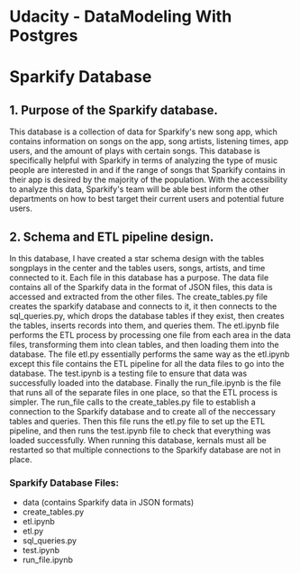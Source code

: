 # Udacity - DataModeling With Postgres
# Sparkify Database

## 1. Purpose of the Sparkify database.

This database is a collection of data for Sparkify's new song app, which contains information on songs on the app, song artists, listening times, app users, and the amount of plays with certain songs. This database is specifically helpful with Sparkify in terms of analyzing the type of music people are interested in and if the range of songs that Sparkify contains in their app is desired by the majority of the population. With the accessibility to analyze this data, Sparkify's team will be able best inform the other departments on how to best target their current users and potential future users.

## 2. Schema and ETL pipeline design.

In this database, I have created a star schema design with the tables songplays in the center and the tables users, songs, artists, and time connected to it. Each file in this database has a purpose. The data file contains all of the Sparkify data in the format of JSON files, this data is accessed and extracted from the other files. The create_tables.py file creates the sparkify database and connects to it, it then connects to the sql_queries.py, which drops the database tables if they exist, then creates the tables, inserts records into them, and queries them. The etl.ipynb file performs the ETL process by processing one file from each area in the data files, transforming them into clean tables, and then loading them into the database. The file etl.py essentially performs the same way as the etl.ipynb except this file contains the ETL pipeline for all the data files to go into the database. The test.ipynb is a testing file to ensure that data was successfully loaded into the database. Finally the run_file.ipynb is the file that runs all of the separate files in one place, so that the ETL process is simpler. The run_file calls to the create_tables.py file to establish a connection to the Sparkify database and to create all of the neccessary tables and queries. Then this file runs the etl.py file to set up the ETL pipeline, and then runs the test.ipynb file to check that everything was loaded successfully. When running this database, kernals must all be restarted so that multiple connections to the Sparkify database are not in place. 

### Sparkify Database Files:

- data (contains Sparkify data in JSON formats)
- create_tables.py
- etl.ipynb
- etl.py
- sql_queries.py
- test.ipynb
- run_file.ipynb
